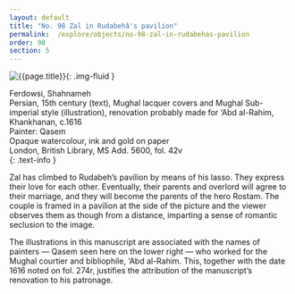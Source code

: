 ```yaml
---
layout: default
title: "No. 98 Zal in Rudabehâ's pavilion"
permalink:  /explore/objects/no-98-zal-in-rudabehas-pavilion
order: 98
section: 5
---
```

![{{page.title}}]({{site.baseurl}}/images/pages/{{page.order}}.jpeg){: .img-fluid }

Ferdowsi, Shahnameh  
Persian, 15th century (text), Mughal  lacquer covers and Mughal Sub-imperial style (illustration), renovation probably made for ‘Abd al-Rahim, Khankhanan, c.1616  
Painter: Qasem  
Opaque watercolour, ink and gold on paper  
London, British Library, MS Add. 5600, fol. 42v  
{: .text-info }


Zal has climbed to Rudabeh’s pavilion by means of his lasso.
They express their love for each other. Eventually, their parents and
overlord will agree to their marriage, and they will become the
parents of the hero Rostam. The couple is framed in a pavilion at the
side of the picture and the viewer observes them as though from a
distance, imparting a sense of romantic seclusion to the image.

The illustrations in this manuscript are associated with the names of
painters — Qasem seen here on the lower right — who worked for
the Mughal courtier and bibliophile, ‘Abd al-Rahim. This, together
with the date 1616 noted on fol. 274r, justifies the
attribution of the manuscript’s renovation to his patronage.
